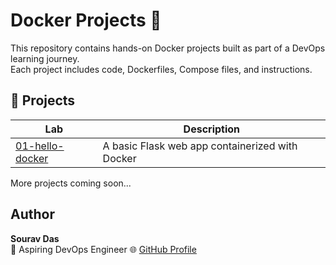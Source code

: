 # Docker Projects 🚀

This repository contains hands-on Docker projects built as part of a DevOps learning journey.  
Each project includes code, Dockerfiles, Compose files, and instructions.

## 📁 Projects

| Lab | Description |
|-----|-------------|
| [01-hello-docker](./01-hello-docker) | A basic Flask web app containerized with Docker |


More projects coming soon...

## Author

**Sourav Das**  
💼 Aspiring DevOps Engineer
🌐 [GitHub Profile](https://github.com/SouravDasHriday)

